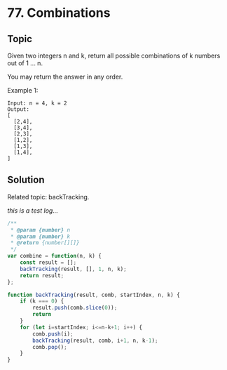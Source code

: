 # 77. Combinations

## Topic

Given two integers n and k, return all possible combinations of k numbers out of 1 ... n.

You may return the answer in any order.

Example 1:

```
Input: n = 4, k = 2
Output:
[
  [2,4],
  [3,4],
  [2,3],
  [1,2],
  [1,3],
  [1,4],
]
```

## Solution

Related topic: backTracking.

*this is a test log...*

```js
/**
 * @param {number} n
 * @param {number} k
 * @return {number[][]}
 */
var combine = function(n, k) {
    const result = [];
    backTracking(result, [], 1, n, k);
    return result;
};

function backTracking(result, comb, startIndex, n, k) {
    if (k === 0) {
        result.push(comb.slice(0));
        return
    }
    for (let i=startIndex; i<=n-k+1; i++) {
        comb.push(i);
        backTracking(result, comb, i+1, n, k-1);
        comb.pop();
    }
}
```
